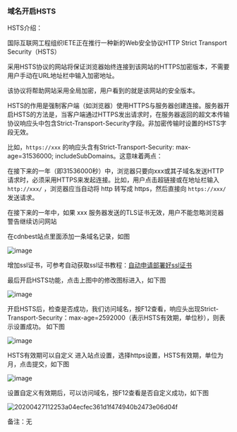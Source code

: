 ### 域名开启HSTS

HSTS介绍：

国际互联网工程组织IETE正在推行一种新的Web安全协议HTTP Strict Transport Security（HSTS）

采用HSTS协议的网站将保证浏览器始终连接到该网站的HTTPS加密版本，不需要用户手动在URL地址栏中输入加密地址。

该协议将帮助网站采用全局加密，用户看到的就是该网站的安全版本。

HSTS的作用是强制客户端（如浏览器）使用HTTPS与服务器创建连接。服务器开启HSTS的方法是，当客户端通过HTTPS发出请求时，在服务器返回的超文本传输协议响应头中包含Strict-Transport-Security字段。非加密传输时设置的HSTS字段无效。

比如，```https://xxx``` 的响应头含有Strict-Transport-Security: max-age=31536000; includeSubDomains。这意味着两点：

在接下来的一年（即31536000秒）中，浏览器只要向xxx或其子域名发送HTTP请求时，必须采用HTTPS来发起连接。比如，用户点击超链接或在地址栏输入 ```http://xxx/``` ，浏览器应当自动将 http 转写成 https，然后直接向 ```https://xxx/``` 发送请求。

在接下来的一年中，如果 xxx 服务器发送的TLS证书无效，用户不能忽略浏览器警告继续访问网站

在cdnbest站点里面添加一条域名记录，如图

![image](https://user-images.githubusercontent.com/90588289/135227802-add4dbdf-a39e-4555-8923-e6b515621da0.png)

增加ssl证书，可参考自动获取ssl证书教程：[自动申请部署好ssl证书](/SharkCdnDoc/CDN管理/站点列表/SSL证书相关/自动申请部署好ssl证书.md)

最后开启HSTS功能，点击上图中的修改图标进入，如下图

![image](https://user-images.githubusercontent.com/90959714/137094249-84d4d432-dbc6-43c9-958a-ecf279c1cada.png)

开启HSTS后，检查是否成功，我们访问域名，按F12查看，响应头出现Strict-Transport-Security：max-age=2592000（表示HSTS有效期，单位秒），则表示设置成功。
如下图

![image](https://user-images.githubusercontent.com/90588289/133751823-022818ac-8145-4946-ad24-788a07f926af.png)

HSTS有效期可以自定义
进入站点设置，选择https设置，HSTS有效期，单位为月，点击提交，如下图

![image](https://user-images.githubusercontent.com/90588289/133751848-41ef6b72-3db9-423b-9d6a-eaccfdd3e184.png)

设置自定义有效期后，可以访问域名，按F12查看是否自定义成功，如下图

![20200427112253a04ecfec361d1f474940b2473e06d04f](https://user-images.githubusercontent.com/90588289/134650004-f7244497-1ca7-4857-9aff-ec1874c88182.png)

备注：无
